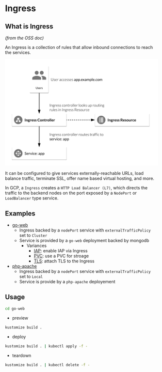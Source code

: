 # Ingress

## What is Ingress

_(from the OSS doc)_

An Ingress is a collection of rules that allow inbound connections to reach the services.

![Ingress Dataplane](images/ingress.png)

It can be configured to give services externally-reachable URLs, load balance traffic, terminate SSL, offer name based virtual hosting, and more.

In GCP, a `Ingress` creates a `HTTP Load Balancer (L7)`, which directs the traffic to the backend nodes on the port exposed by a `NodePort` or `LoadBalancer` type service.

## Examples

* [go-web](go-web)
  * Ingress backed by a `nodePort` service with `externalTrafficPolicy` set to `Cluster`
  * Service is provided by a `go-web` deployment backed by mongodb
    * Variances
      * [IAP](go-web/iap): enable IAP via Ingress
      * [PVC](go-web/pvc): use a PVC for stroage
      * [TLS](go-web/tls): attach TLS to the Ingress
* [php-apache](php-apache)
  * Ingress backed by a `nodePort` service with `externalTrafficPolicy` set to `Local`
  * Service is provide by a `php-apache` deployement

## Usage

```sh
cd go-web
```

* preview

```sh
kustomize build .
```

* deploy

```sh
kustomize build . | kubectl apply -f -
```

* teardown

```sh
kustomize build . | kubectl delete -f -
```